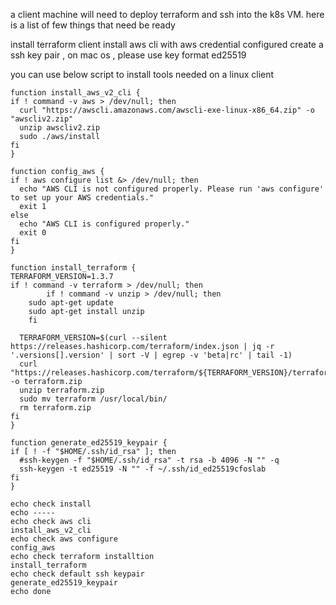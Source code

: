 a client machine will need to deploy terraform and ssh into the k8s VM.
here is a list of few things that need be ready

install  terraform client 
install aws cli with aws credential configured
create a ssh key pair , on mac os , please use key format ed25519

you can use below script to install tools needed on a linux client

```
function install_aws_v2_cli {
if ! command -v aws > /dev/null; then
  curl "https://awscli.amazonaws.com/awscli-exe-linux-x86_64.zip" -o "awscliv2.zip"
  unzip awscliv2.zip
  sudo ./aws/install
fi
}

function config_aws {
if ! aws configure list &> /dev/null; then
  echo "AWS CLI is not configured properly. Please run 'aws configure' to set up your AWS credentials."
  exit 1
else
  echo "AWS CLI is configured properly."
  exit 0
fi
}

function install_terraform {
TERRAFORM_VERSION=1.3.7
if ! command -v terraform > /dev/null; then
        if ! command -v unzip > /dev/null; then
  	sudo apt-get update
  	sudo apt-get install unzip
	fi

  TERRAFORM_VERSION=$(curl --silent https://releases.hashicorp.com/terraform/index.json | jq -r '.versions[].version' | sort -V | egrep -v 'beta|rc' | tail -1)
  curl "https://releases.hashicorp.com/terraform/${TERRAFORM_VERSION}/terraform_${TERRAFORM_VERSION}_linux_amd64.zip" -o terraform.zip
  unzip terraform.zip
  sudo mv terraform /usr/local/bin/
  rm terraform.zip
fi
}

function generate_ed25519_keypair {
if [ ! -f "$HOME/.ssh/id_rsa" ]; then
  #ssh-keygen -f "$HOME/.ssh/id_rsa" -t rsa -b 4096 -N "" -q
  ssh-keygen -t ed25519 -N "" -f ~/.ssh/id_ed25519cfoslab
fi
}

echo check install
echo -----
echo check aws cli
install_aws_v2_cli
echo check aws configure
config_aws
echo check terraform installtion
install_terraform
echo check default ssh keypair
generate_ed25519_keypair
echo done
```




